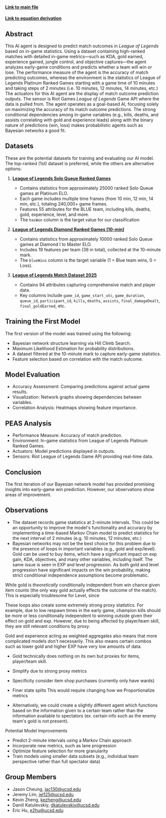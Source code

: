 #### [Link to main file](main.ipynb)
#### [Link to equation derivation](Papers/lolaiagentpredict.pdf)

## Abstract
This AI agent is designed to predict match outcomes in *League of Legends* based on in-game statistics. Using a dataset containing high-ranked matches with detailed in-game metrics—such as KDA, gold earned, experience gained, jungle control, and objective captures—the agent analyzes early-game conditions and predicts whether a team will win or lose. The performance measure of the agent is the accuracy of match predicting outcomes, whereas the environment is the statistics of League of Legends Platinum Ranked Games starting with a game time of 10 minutes and taking steps of 2 minutes (i.e. 10 minutes, 12 minutes, 14 minutes, etc.) The actuators for this AI agent are the display of match outcome prediction outputs. The sensor is Riot Games *League of Legends* Game API where the data is pulled from. The agent operates as a goal-based AI, focusing solely on maximizing the accuracy of its match outcome predictions. The strong conditional dependencies among in-game variables (e.g., kills, deaths, and assists correlating with gold and experience leads) along with the binary nature of predictions (win, loss) makes probabilistic agents such as Bayesian networks a good fit.

## Datasets
These are the potential datasets for training and evaluating our AI model. The top-ranked (1st) dataset is preferred, while the others are alternative options:

1. **[League of Legends Solo Queue Ranked Games](https://www.kaggle.com/datasets/bobbyscience/league-of-legends-soloq-ranked-games)**  
    - Contains statistics from approximately 25000 ranked Solo Queue games at Platinum ELO.  
    - Each game includes multiple time frames (from 10 min, 12 min, 14 min, etc.), totaling 240,000+ game frames.  
    - Features 55 attributes for the BLUE team, including kills, deaths, gold, experience, level, and more.  
    - The `hasWon` column is the target value for our classification  

2. **[League of Legends Diamond Ranked Games (10-min)](https://www.kaggle.com/datasets/bobbyscience/league-of-legends-diamond-ranked-games-10-min/data)**  
    - Contains statistics from  approximately 10000 ranked Solo Queue games at Diamond I to Master ELO.  
    - Includes 19 features per team (38 in total), collected at the 10-minute mark.  
    - The `blueWins` column is the target variable (1 = Blue team wins, 0 = Loss).  

3. **[League of Legends Match Dataset 2025](https://www.kaggle.com/datasets/jakubkrasuski/league-of-legends-match-dataset-2025)**  
    - Contains 94 attributes capturing comprehensive match and player data.  
    - Key columns include `game_id`, `game_start_utc`, `game_duration`, `queue_id`, `participant_id`, `kills`, `deaths`, `assists`, `final_damageDealt`, `final_goldEarned`, etc.

## Training the First Model
The first version of the model was trained using the following:
- Bayesian network structure learning via Hill Climb Search.
- Maximum Likelihood Estimation for probability distributions.
- A dataset filtered at the 10-minute mark to capture early-game statistics.
- Feature selection based on correlation with the match outcome.

## Model Evaluation
- Accuracy Assessment: Comparing predictions against actual game results.
- Visualization: Network graphs showing dependencies between variables.
- Correlation Analysis: Heatmaps showing feature importance.

## PEAS Analysis
- Performance Measure: Accuracy of match prediction.
- Environment: In-game statistics from League of Legends Platinum Ranked Games.
- Actuators: Model predictions displayed in outputs.
- Sensors: Riot League of Legends Game API providing real-time data.

## Conclusion

The first iteration of our Bayesian network model has provided promising insights into early-game win prediction. However, our observations show areas of improvement.

## Observations
- The dataset records game statistics at 2-minute intervals. This could be an opportunity to improve the model's functionality and accuracy by implementing a time-based Markov Chain model to predict statistics for the next interval of 2 minutes (e.g. 10 minutes, 12 minutes, etc.)
- Bayesian networks may not be the best choice for this problem due to the presence of loops in important variables (e.g., gold and exp/level). Gold can be used to buy items, which have a significant impact on exp gain, KDA, objectives, and many other variables, including itself. The same issue is seen in EXP and level progression. As both gold and level progression have significant impacts on the win probability, making strict conditional independence assumptions become problematic.


While gold is *theoretically* conditionally independent from win chance given item counts (the only way gold actually effects the outcome of the match).
This is especially troublesome for Level, since 

These loops also create some extremely strong proxy statistics. For example, due to low respawn times in the early game, champion kills should be more or less conditionally independent to winning outside given their effect on gold and exp. However, due to being affected by player/team skill, they are still relevant conditions by proxy.

Gold and experience acting as weighted aggregates also means that more complicated models don't necessarily. This also means certain combos such as lower gold and higher EXP have very low amounts of data. 
-  Gold technically does nothing on its own but proxies for items, player/team skill.  
- Simplify due to strong proxy metrics

- Specificity consider item shop purchases (currently only have wards)
- Finer state splits
  This would require changing how we  Proportionalize metrics
- Alternatively, we could create a slightly different agent which functions based on the information given to a certain team rather than the information available to spectators (ex. certain info such as the enemy team's gold is not present).

Potential Model Improvements
- Predict 2-minute intervals using a Markov Chain approach
- Incorporate new metrics, such as lane progression
- Optimize feature selection for more granularity
- Train models using smaller data subsets (e.g., individual team perspective rather than full spectator data)

## Group Members
- Jason Cheung, jac130@ucsd.edu
- Jeremy Lim, jel125@ucsd.edu 
- Kevin Zheng, kezheng@ucsd.edu 
- Daniil Katulevskiy, dkatulevskiy@ucsd.edu 
- Eric Hu, e2hu@ucsd.edu 
